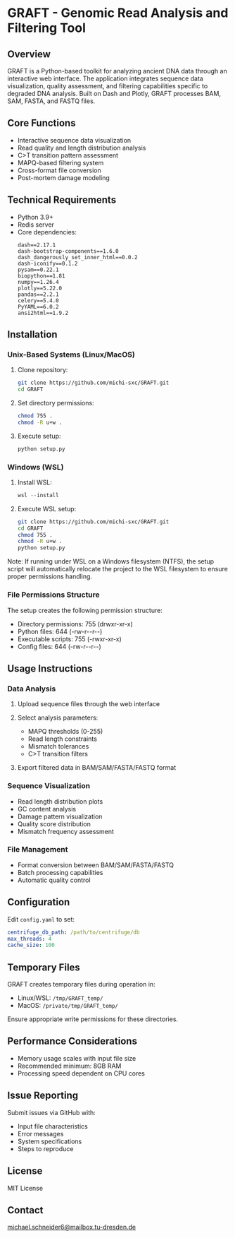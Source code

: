 # GRAFT - Genomic Read Analysis and Filtering Tool

## Overview

GRAFT is a Python-based toolkit for analyzing ancient DNA data through an interactive web interface. The application integrates sequence data visualization, quality assessment, and filtering capabilities specific to degraded DNA analysis. Built on Dash and Plotly, GRAFT processes BAM, SAM, FASTA, and FASTQ files.
## Core Functions

* Interactive sequence data visualization
* Read quality and length distribution analysis
* C>T transition pattern assessment
* MAPQ-based filtering system
* Cross-format file conversion
* Post-mortem damage modeling

## Technical Requirements

* Python 3.9+
* Redis server
* Core dependencies:
  ```
  dash==2.17.1
  dash-bootstrap-components==1.6.0
  dash_dangerously_set_inner_html==0.0.2
  dash-iconify==0.1.2
  pysam==0.22.1
  biopython==1.81
  numpy==1.26.4
  plotly==5.22.0
  pandas==2.2.1
  celery==5.4.0
  PyYAML==6.0.2
  ansi2html==1.9.2
  ```

## Installation

### Unix-Based Systems (Linux/MacOS)

1. Clone repository:
   ```bash
   git clone https://github.com/michi-sxc/GRAFT.git
   cd GRAFT
   ```

2. Set directory permissions:
   ```bash
   chmod 755 .
   chmod -R u+w .
   ```

3. Execute setup:
   ```bash
   python setup.py
   ```

### Windows (WSL)

1. Install WSL:
   ```powershell
   wsl --install
   ```

2. Execute WSL setup:
   ```bash
   git clone https://github.com/michi-sxc/GRAFT.git
   cd GRAFT
   chmod 755 .
   chmod -R u+w .
   python setup.py
   ```

Note: If running under WSL on a Windows filesystem (NTFS), the setup script will automatically relocate the project to the WSL filesystem to ensure proper permissions handling.

### File Permissions Structure

The setup creates the following permission structure:
* Directory permissions: 755 (drwxr-xr-x)
* Python files: 644 (-rw-r--r--)
* Executable scripts: 755 (-rwxr-xr-x)
* Config files: 644 (-rw-r--r--)

## Usage Instructions

### Data Analysis

1. Upload sequence files through the web interface
2. Select analysis parameters:
   * MAPQ thresholds (0-255)
   * Read length constraints
   * Mismatch tolerances
   * C>T transition filters

3. Export filtered data in BAM/SAM/FASTA/FASTQ format

### Sequence Visualization

* Read length distribution plots
* GC content analysis
* Damage pattern visualization
* Quality score distribution
* Mismatch frequency assessment

### File Management

* Format conversion between BAM/SAM/FASTA/FASTQ
* Batch processing capabilities
* Automatic quality control

## Configuration

Edit `config.yaml` to set:
```yaml
centrifuge_db_path: /path/to/centrifuge/db
max_threads: 4
cache_size: 100
```

## Temporary Files

GRAFT creates temporary files during operation in:
* Linux/WSL: `/tmp/GRAFT_temp/`
* MacOS: `/private/tmp/GRAFT_temp/`

Ensure appropriate write permissions for these directories.

## Performance Considerations

* Memory usage scales with input file size
* Recommended minimum: 8GB RAM
* Processing speed dependent on CPU cores

## Issue Reporting

Submit issues via GitHub with:
* Input file characteristics
* Error messages
* System specifications
* Steps to reproduce

## License

MIT License

## Contact

[michael.schneider6@mailbox.tu-dresden.de](mailto:michael.schneider6@mailbox.tu-dresden.de)
